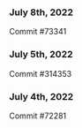 ### July 8th, 2022

Commit #73341

### July 5th, 2022

Commit #314353


### July 4th, 2022

Commit #72281
